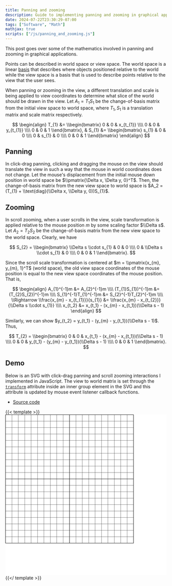 ```yaml
---
title: Panning and zooming
description: Guide to implementing panning and zooming in graphical applications.
date: 2024-07-22T23:30:29-07:00
tags: ["Software", "Math"]
mathjax: true
scripts: ["/js/panning_and_zooming.js"]
---
```


This post goes over some of the mathematics involved in panning and zooming in graphical applications.

Points can be described in world space or view space.
The world space is a linear [basis](https://en.wikipedia.org/wiki/Basis_(linear_algebra))
that describes where objects positioned relative to the world while the view space is a basis
that is used to describe points relative to the view that the user sees.

When panning or zooming in the view, a different translation and scale is being applied
to view coordinates to determine what slice of the world should be drawn in the view.
Let $A_1 = T_{1}S_{1}$ be the change-of-basis matrix from the initial view space to world space,
where $T_{1}, S_{1}$ is a translation matrix and scale matrix respectively.

$$
\begin{align}
T_{1} &= \\begin{bmatrix}
0 & 0 & x_{t_{1}} \\\\
0 & 0 & y_{t_{1}} \\\\
0 & 0 & 1
\\end{bmatrix}, &
S_{1} &= \\begin{bmatrix}
s_{1} & 0 & 0 \\\\
0 & s_{1} & 0 \\\\
0 & 0 & 1
\\end{bmatrix}
\end{align}
$$

## Panning

In click-drag panning, clicking and dragging the mouse on the view should translate the view
in such a way that the mouse in world coordinates does not change.
Let the mouse's displacement from the initial mouse down position in world space be $\\pmatrix{\Delta x, \Delta y, 0}^T$.
Then, the change-of-basis matrix from the new view space to world space is
$A_2 = (T_{1} + \\text{diag}(\\Delta x, \\Delta y, 0))S_{1}$.

## Zooming

In scroll zooming, when a user scrolls in the view, scale transformation is applied
relative to the mouse position $m$ by some scaling factor $\\Delta s$.
Let $A_{2} = T_{2}S_{2}$ be the change-of-basis matrix from the new view space to the world space.
Clearly, we have

$$
S_{2} = \\begin{bmatrix}
\\Delta s \\cdot s_{1} & 0 & 0 \\\\
0 & \\Delta s \\cdot s_{1} & 0 \\\\
0 & 0 & 1
\\end{bmatrix}.
$$

Since the scroll scale transformation is centered at $m = \\pmatrix{x_{m}, y_{m}, 1}^T$ (world space),
the old view space coordinates of the mouse position is equal to the new view space coordinates
of the mouse position. That is,

$$
\begin{align}
    A_{1}^{-1}m &= A_{2}^{-1}m \\\\
    (T_{1}S_{1})^{-1}m &= (T_{2}S_{2})^{-1}m \\\\
    S_{1}^{-1}T_{1}^{-1}m &= S_{2}^{-1}T_{2}^{-1}m \\\\
    \\Rightarrow \\frac{x_{m} - x_{t_{1}}}{s_{1}} &= \\frac{x_{m} - x_{t_{2}}}{\\Delta s \\cdot s_{1}} \\\\
    x_{t_2} &= x_{t_1} - (x_{m} - x_{t_1})(\\Delta s - 1)
\end{align}
$$

Similarly, we can show $y_{t_2} = y_{t_1} - (y_{m} - y_{t_1})(\\Delta s - 1)$. Thus,

$$
T_{2} = \\begin{bmatrix}
0 & 0 & x_{t_1} - (x_{m} - x_{t_1})(\\Delta s - 1) \\\\
0 & 0 & y_{t_1} - (y_{m} - y_{t_1})(\\Delta s - 1) \\\\
0 & 0 & 1
\\end{bmatrix}.
$$

## Demo

Below is an SVG with click-drag panning and scroll zooming interactions I implemented in JavaScript.
The view to world matrix is set through the [`transform`](https://developer.mozilla.org/en-US/docs/Web/SVG/Attribute/transform)
attribute inside an inner group element in the SVG and this attribute is updated by
mouse event listener callback functions.

- [Source code](https://github.com/joeyshi12/joeyshi.xyz/blob/main/static/js/panning_and_zooming.js)

{{< template >}}
<svg width="100%" height="500" style="background: white">
    <defs>
        <pattern id="smallGrid" width="20" height="20" patternUnits="userSpaceOnUse">
            <path d="M 20 0 L 0 0 0 20" fill="none" stroke="black" stroke-width="1"/>
        </pattern>
        <pattern id="grid" width="200" height="200" patternUnits="userSpaceOnUse">
            <rect width="200" height="200" fill="url(#smallGrid)"/>
            <path d="M 200 0 L 0 0 0 200" fill="none" stroke="black" stroke-width="2"/>
        </pattern>
    </defs>
    <g>
        <rect width="401" height="401" fill="url(#grid)" />
    </g>
</svg>
{{</ template >}}

